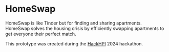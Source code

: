# HomeSwap
HomeSwap is like Tinder but for finding and sharing apartments. 
HomeSwap solves the housing crisis by efficiently swapping apartments to get everyone their perfect match.

This prototype was created during the [HackHPI](https://hackhpi.org/) 2024 hackathon.
